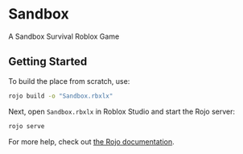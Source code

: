 # Sandbox 
A Sandbox Survival Roblox Game

## Getting Started
To build the place from scratch, use:

```bash
rojo build -o "Sandbox.rbxlx"
```

Next, open `Sandbox.rbxlx` in Roblox Studio and start the Rojo server:

```bash
rojo serve
```

For more help, check out [the Rojo documentation](https://rojo.space/docs).